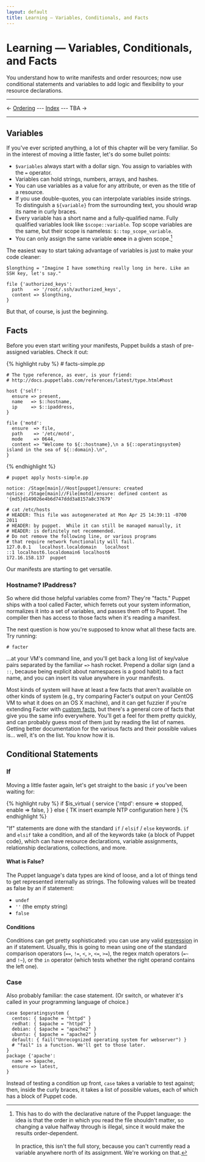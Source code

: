 ```yaml
---
layout: default
title: Learning — Variables, Conditionals, and Facts
---
```


Learning — Variables, Conditionals, and Facts
=============================================

You understand how to write manifests and order resources; now use conditional statements and variables to add logic and flexibility to your resource declarations.

* * *

&larr; [Ordering](./ordering.html) --- [Index](./) --- TBA &rarr;

* * * 

[customfacts]: http://docs.puppetlabs.com/guides/custom_facts.html

Variables
---------

If you've ever scripted anything, a lot of this chapter will be very familiar. So in the interest of moving a little faster, let's do some bullet points:

* `$variables` always start with a dollar sign. You assign to variables with the `=` operator. 
* Variables can hold strings, numbers, arrays, and hashes.
* You can use variables as a value for any attribute, or even as the title of a resource. 
* If you use double-quotes, you can interpolate variables inside strings. To distinguish a `${variable}` from the surrounding text, you should wrap its name in curly braces.
* Every variable has a short name and a fully-qualified name. Fully qualified variables look like `$scope::variable`. Top scope variables are the same, but their scope is nameless: `$::top_scope_variable`.
* You can only assign the same variable **once** in a given scope.[^declarative]

[^declarative]: This has to do with the declarative nature of the Puppet language: the idea is that the order in which you read the file shouldn't matter, so changing a value halfway through is illegal, since it would make the results order-dependent. <br><br>In practice, this isn't the full story, because you can't currently read a variable anywhere north of its assignment. We're working on that.

The easiest way to start taking advantage of variables is just to make your code cleaner:

    $longthing = "Imagine I have something really long in here. Like an SSH key, let's say."
    
    file {'authorized_keys':
      path    => '/root/.ssh/authorized_keys',
      content => $longthing,
    }

But that, of course, is just the beginning. 

Facts
-----

Before you even start writing your manifests, Puppet builds a stash of pre-assigned variables. Check it out:

{% highlight ruby %}
    # facts-simple.pp
    
    # The type reference, as ever, is your friend:
    # http://docs.puppetlabs.com/references/latest/type.html#host
    
    host {'self':
      ensure => present,
      name   => $::hostname,
      ip     => $::ipaddress,
    }
    
    file {'motd':
      ensure  => file,
      path    => '/etc/motd',
      mode    => 0644,
      content => "Welcome to ${::hostname},\n a ${::operatingsystem} island in the sea of ${::domain}.\n",
    }
{% endhighlight %}
    
    # puppet apply hosts-simple.pp
    
    notice: /Stage[main]//Host[puppet]/ensure: created
    notice: /Stage[main]//File[motd]/ensure: defined content as '{md5}d149026e4b6d747ddd3a8157a8c37679'
    
    # cat /etc/hosts
    # HEADER: This file was autogenerated at Mon Apr 25 14:39:11 -0700 2011
    # HEADER: by puppet.  While it can still be managed manually, it
    # HEADER: is definitely not recommended.
    # Do not remove the following line, or various programs
    # that require network functionality will fail.
    127.0.0.1	localhost.localdomain	localhost
    ::1	localhost6.localdomain6	localhost6
    172.16.158.137	puppet

Our manifests are starting to get versatile. 

### Hostname? IPaddress?

So where did those helpful variables come from? They're "facts." Puppet ships with a tool called Facter, which ferrets out your system information, normalizes it into a set of variables, and passes them off to Puppet. The compiler then has access to those facts when it's reading a manifest. 

The next question is how you're supposed to know what all these facts are. Try running:

    # facter

...at your VM's command line, and you'll get back a long list of key/value pairs separated by the familiar `=>` hash rocket. Prepend a dollar sign (and a `::`, because being explicit about namespaces is a good habit) to a fact name, and you can insert its value anywhere in your manifests. 

Most kinds of system will have at least a few facts that aren't available on other kinds of system (e.g., try comparing Facter's output on your CentOS VM to what it does on an OS X machine), and it can get fuzzier if you're extending Facter with [custom facts](/guides/custom_facts.html), but there's a general core of facts that give you the same info everywhere. You'll get a feel for them pretty quickly, and can probably guess most of them just by reading the list of names. Getting better documentation for the various facts and their possible values is... well, it's on the list. You know how it is.

Conditional Statements
----------------------

### If

Moving a little faster again, let's get straight to the basic `if` you've been waiting for:

{% highlight ruby %}
    if $is_virtual {
      service {'ntpd':
        ensure => stopped,
        enable => false,
      }
    }
    else {
      TK insert example NTP configuration here
    }
{% endhighlight %}

"If" statements are done with the standard `if` / `elsif` / `else` keywords. `if` and `elsif` take a condition, and all of the keywords take {a block of Puppet code}, which can have resource declarations, variable assignments, relationship declarations, collections, and more. 

#### What is False?

The Puppet language's data types are kind of loose, and a lot of things tend to get represented internally as strings. The following values will be treated as false by an if statement:

* `undef`
* `''` (the empty string)
* `false`

#### Conditions

[expression]: http://docs.puppetlabs.com/guides/language_guide.html#expressions

Conditions can get pretty sophisticated: you can use any valid [expression][] in an if statement. Usually, this is going to mean using one of the standard comparison operators (`==`, `!=`, `<`, `>`, `<=`, `>=`), the regex match operators (`=~` and `!~`), or the `in` operator (which tests whether the right operand contains the left one).

### Case

Also probably familiar: the case statement. (Or switch, or whatever it's called in your programming language of choice.) 

    case $operatingsystem {
      centos: { $apache = "httpd" }
      redhat: { $apache = "httpd" }
      debian: { $apache = "apache2" }
      ubuntu: { $apache = "apache2" }
      default: { fail("Unrecognized operating system for webserver") }
      # "fail" is a function. We'll get to those later.
    }
    package {'apache':
      name => $apache,
      ensure => latest,
    }

Instead of testing a condition up front, `case` takes a variable to test against; then, inside the curly braces, it takes a list of possible values, each of which has a block of Puppet code. 

